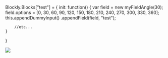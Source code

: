 Blockly.Blocks["test"] = {
	init:  function() {
		var field = new myFieldAngle(30);
		field.options = [0, 30, 60, 90, 120, 150, 180, 210, 240, 270, 300, 330, 360];
		this.appendDummyInput()
			.appendField(field, "test");
			
		//etc...
	}
}


<img src="https://fustyles.github.io/webduino/LinkIt7697/test_myFieldAngle_202208/myFieldAngle.png">
